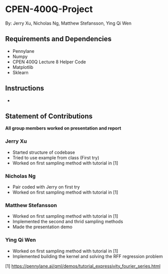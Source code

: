 # CPEN-400Q-Project
By: Jerry Xu, Nicholas Ng, Matthew Stefansson, Ying Qi Wen
## Requirements and Dependencies
- Pennylane
- Numpy
- CPEN 400Q Lecture 8 Helper Code
- Matplotlib
- Sklearn

## Instructions
- 

## Statement of Contributions
**All group members worked on presentation and report**

### Jerry Xu
- Started structure of codebase
- Tried to use example from class (First try)
- Worked on first sampling method with tutorial in [1]

### Nicholas Ng
- Pair coded with Jerry on first try
- Worked on first sampling method with tutorial in [1]

### Matthew Stefansson
- Worked on first sampling method with tutorial in [1]
- Implemented the second and thrid sampling methods
- Made the presentation demo

### Ying Qi Wen
- Worked on first sampling method with tutorial in [1]
- Implemented building the kernel and solving the RFF regression problem

[1] https://pennylane.ai/qml/demos/tutorial_expressivity_fourier_series.html
